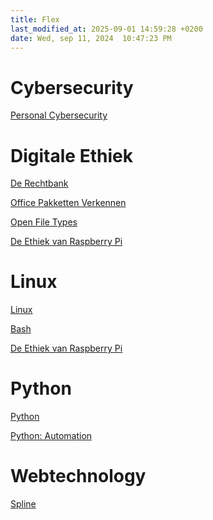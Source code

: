 ```yaml
---
title: Flex
last_modified_at: 2025-09-01 14:59:28 +0200
date: Wed, sep 11, 2024  10:47:23 PM
---
```


# Cybersecurity

[Personal Cybersecurity](https://www.notion.so/hannemaes/Personal-Cybersecurity-34710631d0d0491ea89f59c77185ea6e)

# Digitale Ethiek

[De Rechtbank](https://hannemaes.notion.site/De-rechtbank-39d66651fa324f0cab07ef142cbe37d3)

[Office Pakketten Verkennen](https://hannemaes.notion.site/Office-pakketten-verkennen-73d09585e8e34239a791bfb13135398a)

[Open File Types]()

[De Ethiek van Raspberry Pi](raspberrypi-ethiek)

# Linux

[Linux](../hardware/Besturingssystemen)

[Bash]()

[De Ethiek van Raspberry Pi](raspberrypi-ethiek)

# Python

[Python](https://hannemaes.notion.site/Python-Game-Development-f26abfaf2cdc4ff7967753b933cd206f?source=copy_link)

[Python: Automation]()

# Webtechnology

[Spline](spline)

